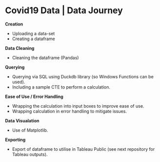 # Covid19 Data | Data Journey

**Creation**
- Uploading a data-set
- Creating a dataframe

**Data Cleaning**
- Cleaning the dataframe (Pandas)

**Querying**
- Querying via SQL using Duckdb library (so Windows Functions can be used).
- Including a sample CTE to perform a calculation.

**Ease of Use / Error Handling**
- Wrapping the calculation into input boxes to improve ease of use.
- Wrapping calculation in error handling to mitigate issues.

**Data Visualation**
- Use of Matplotlib.

**Exporting**
- Export of dataframe to utilise in Tableau Public (see next repository for Tableau outputs).
